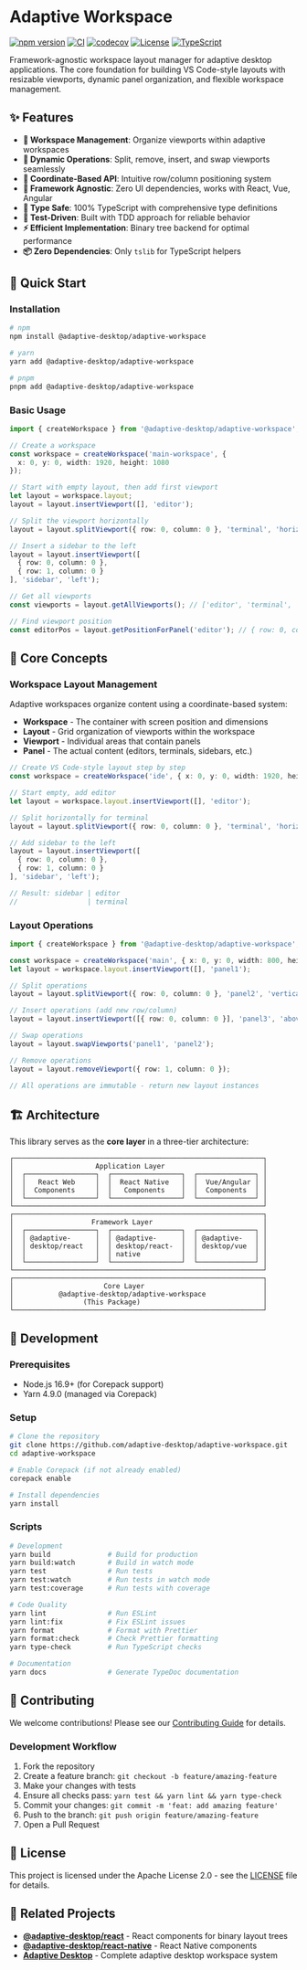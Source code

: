 # Adaptive Workspace

[![npm version](https://badge.fury.io/js/@adaptive-desktop%2Fadaptive-workspace.svg)](https://badge.fury.io/js/@adaptive-desktop%2Fadaptive-workspace)
[![CI](https://github.com/adaptive-desktop/adaptive-workspace/workflows/Test/badge.svg)](https://github.com/adaptive-desktop/adaptive-workspace/actions)
[![codecov](https://codecov.io/gh/adaptive-desktop/adaptive-workspace/graph/badge.svg?token=M6VECB6C8O)](https://codecov.io/gh/adaptive-desktop/adaptive-workspace)
[![License](https://img.shields.io/badge/License-Apache%202.0-blue.svg)](https://opensource.org/licenses/Apache-2.0)
[![TypeScript](https://img.shields.io/badge/TypeScript-5.9-blue.svg)](https://www.typescriptlang.org/)

Framework-agnostic workspace layout manager for adaptive desktop applications. The core foundation for building VS Code-style layouts with resizable viewports, dynamic panel organization, and flexible workspace management.

## ✨ Features

- **🏢 Workspace Management**: Organize viewports within adaptive workspaces
- **🔄 Dynamic Operations**: Split, remove, insert, and swap viewports seamlessly
- **📐 Coordinate-Based API**: Intuitive row/column positioning system
- **🎯 Framework Agnostic**: Zero UI dependencies, works with React, Vue, Angular
- **💎 Type Safe**: 100% TypeScript with comprehensive type definitions
- **🧪 Test-Driven**: Built with TDD approach for reliable behavior
- **⚡ Efficient Implementation**: Binary tree backend for optimal performance
- **📦 Zero Dependencies**: Only `tslib` for TypeScript helpers

## 🚀 Quick Start

### Installation

```bash
# npm
npm install @adaptive-desktop/adaptive-workspace

# yarn
yarn add @adaptive-desktop/adaptive-workspace

# pnpm
pnpm add @adaptive-desktop/adaptive-workspace
```

### Basic Usage

```typescript
import { createWorkspace } from '@adaptive-desktop/adaptive-workspace';

// Create a workspace
const workspace = createWorkspace('main-workspace', {
  x: 0, y: 0, width: 1920, height: 1080
});

// Start with empty layout, then add first viewport
let layout = workspace.layout;
layout = layout.insertViewport([], 'editor');

// Split the viewport horizontally
layout = layout.splitViewport({ row: 0, column: 0 }, 'terminal', 'horizontal');

// Insert a sidebar to the left
layout = layout.insertViewport([
  { row: 0, column: 0 },
  { row: 1, column: 0 }
], 'sidebar', 'left');

// Get all viewports
const viewports = layout.getAllViewports(); // ['editor', 'terminal', 'sidebar']

// Find viewport position
const editorPos = layout.getPositionForPanel('editor'); // { row: 0, column: 1 }
```

## 📖 Core Concepts

### Workspace Layout Management

Adaptive workspaces organize content using a coordinate-based system:
- **Workspace** - The container with screen position and dimensions
- **Layout** - Grid organization of viewports within the workspace
- **Viewport** - Individual areas that contain panels
- **Panel** - The actual content (editors, terminals, sidebars, etc.)

```typescript
// Create VS Code-style layout step by step
const workspace = createWorkspace('ide', { x: 0, y: 0, width: 1920, height: 1080 });

// Start empty, add editor
let layout = workspace.layout.insertViewport([], 'editor');

// Split horizontally for terminal
layout = layout.splitViewport({ row: 0, column: 0 }, 'terminal', 'horizontal');

// Add sidebar to the left
layout = layout.insertViewport([
  { row: 0, column: 0 },
  { row: 1, column: 0 }
], 'sidebar', 'left');

// Result: sidebar | editor
//                 | terminal
```

### Layout Operations

```typescript
import { createWorkspace } from '@adaptive-desktop/adaptive-workspace';

const workspace = createWorkspace('main', { x: 0, y: 0, width: 800, height: 600 });
let layout = workspace.layout.insertViewport([], 'panel1');

// Split operations
layout = layout.splitViewport({ row: 0, column: 0 }, 'panel2', 'vertical');

// Insert operations (add new row/column)
layout = layout.insertViewport([{ row: 0, column: 0 }], 'panel3', 'above');

// Swap operations
layout = layout.swapViewports('panel1', 'panel2');

// Remove operations
layout = layout.removeViewport({ row: 1, column: 0 });

// All operations are immutable - return new layout instances
```

## 🏗️ Architecture

This library serves as the **core layer** in a three-tier architecture:

```
┌─────────────────────────────────────────────────────────────┐
│                    Application Layer                        │
│  ┌─────────────────┐  ┌─────────────────┐  ┌──────────────┐ │
│  │   React Web     │  │  React Native   │  │  Vue/Angular │ │
│  │  Components     │  │   Components    │  │  Components  │ │
│  └─────────────────┘  └─────────────────┘  └──────────────┘ │
└─────────────────────────────────────────────────────────────┘
┌─────────────────────────────────────────────────────────────┐
│                   Framework Layer                           │
│  ┌─────────────────┐  ┌─────────────────┐  ┌──────────────┐ │
│  │ @adaptive-      │  │ @adaptive-      │  │ @adaptive-   │ │
│  │ desktop/react   │  │ desktop/react-  │  │ desktop/vue  │ │
│  │                 │  │ native          │  │              │ │
│  └─────────────────┘  └─────────────────┘  └──────────────┘ │
└─────────────────────────────────────────────────────────────┘
┌─────────────────────────────────────────────────────────────┐
│                      Core Layer                             │
│           @adaptive-desktop/adaptive-workspace              │
│                 (This Package)                              │
└─────────────────────────────────────────────────────────────┘
```

## 🔧 Development

### Prerequisites

- Node.js 16.9+ (for Corepack support)
- Yarn 4.9.0 (managed via Corepack)

### Setup

```bash
# Clone the repository
git clone https://github.com/adaptive-desktop/adaptive-workspace.git
cd adaptive-workspace

# Enable Corepack (if not already enabled)
corepack enable

# Install dependencies
yarn install
```

### Scripts

```bash
# Development
yarn build              # Build for production
yarn build:watch        # Build in watch mode
yarn test               # Run tests
yarn test:watch         # Run tests in watch mode
yarn test:coverage      # Run tests with coverage

# Code Quality
yarn lint               # Run ESLint
yarn lint:fix           # Fix ESLint issues
yarn format             # Format with Prettier
yarn format:check       # Check Prettier formatting
yarn type-check         # Run TypeScript checks

# Documentation
yarn docs               # Generate TypeDoc documentation
```

## 🤝 Contributing

We welcome contributions! Please see our [Contributing Guide](CONTRIBUTING.md) for details.

### Development Workflow

1. Fork the repository
2. Create a feature branch: `git checkout -b feature/amazing-feature`
3. Make your changes with tests
4. Ensure all checks pass: `yarn test && yarn lint && yarn type-check`
5. Commit your changes: `git commit -m 'feat: add amazing feature'`
6. Push to the branch: `git push origin feature/amazing-feature`
7. Open a Pull Request

## 📄 License

This project is licensed under the Apache License 2.0 - see the [LICENSE](LICENSE) file for details.

## 🔗 Related Projects

- **[@adaptive-desktop/react](https://github.com/adaptive-desktop/react)** - React components for binary layout trees
- **[@adaptive-desktop/react-native](https://github.com/adaptive-desktop/react-native)** - React Native components
- **[Adaptive Desktop](https://github.com/adaptive-desktop)** - Complete adaptive desktop workspace system
